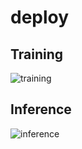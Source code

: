 # deploy

## Training

![training](https://user-images.githubusercontent.com/3421544/154983527-eee97db9-b414-433e-9a63-45e7dd73ff96.gif)

## Inference

![inference](https://user-images.githubusercontent.com/3421544/154984959-8509fc56-3bc9-44c1-8e20-e7819f181e69.gif)
